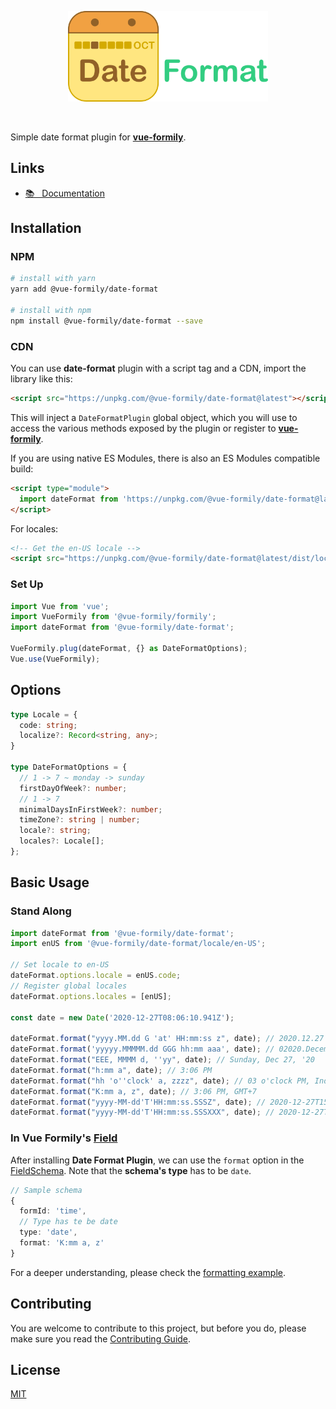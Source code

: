 <p align="center">
  <a href="https://vue-formily.netlify.app/plugins/date-format" target="_blank">
    <img width="320" src="./.github/logo.png">
  </a>
</p>
<br>

Simple date format plugin for [**vue-formily**](https://vue-formily.netlify.app).

## Links
- [📚 &nbsp; Documentation](https://vue-formily.netlify.app/plugins/date-format)

## Installation
### NPM
```sh
# install with yarn
yarn add @vue-formily/date-format

# install with npm
npm install @vue-formily/date-format --save
```

### CDN
You can use **date-format** plugin with a script tag and a CDN, import the library like this:

```html
<script src="https://unpkg.com/@vue-formily/date-format@latest"></script>
```

This will inject a `DateFormatPlugin` global object, which you will use to access the various methods exposed by the plugin or register to [**vue-formily**](https://vue-formily.netlify.app).

If you are using native ES Modules, there is also an ES Modules compatible build:

```html
<script type="module">
  import dateFormat from 'https://unpkg.com/@vue-formily/date-format@latest/dist/date-format-plugin.esm.js'
</script>
```

For locales:
```html
<!-- Get the en-US locale -->
<script src="https://unpkg.com/@vue-formily/date-format@latest/dist/locale/en-US.json"></script>
```

### Set Up

```typescript
import Vue from 'vue';
import VueFormily from '@vue-formily/formily';
import dateFormat from '@vue-formily/date-format';

VueFormily.plug(dateFormat, {} as DateFormatOptions);
Vue.use(VueFormily);
```

## Options
```typescript
type Locale = {
  code: string;
  localize?: Record<string, any>;
}

type DateFormatOptions = {
  // 1 -> 7 ~ monday -> sunday
  firstDayOfWeek?: number;
  // 1 -> 7
  minimalDaysInFirstWeek?: number;
  timeZone?: string | number;
  locale?: string;
  locales?: Locale[];
};
```

## Basic Usage
### Stand Along
```typescript
import dateFormat from '@vue-formily/date-format';
import enUS from '@vue-formily/date-format/locale/en-US';

// Set locale to en-US
dateFormat.options.locale = enUS.code;
// Register global locales
dateFormat.options.locales = [enUS];

const date = new Date('2020-12-27T08:06:10.941Z');

dateFormat.format("yyyy.MM.dd G 'at' HH:mm:ss z", date); // 2020.12.27 A at 15:06:10 GMT+7
dateFormat.format('yyyyy.MMMMM.dd GGG hh:mm aaa', date); // 02020.December.27 Anno Domini 03:06 PM
dateFormat.format("EEE, MMMM d, ''yy", date); // Sunday, Dec 27, '20
dateFormat.format("h:mm a", date); // 3:06 PM
dateFormat.format("hh 'o''clock' a, zzzz", date); // 03 o'clock PM, Indochina Time
dateFormat.format("K:mm a, z", date); // 3:06 PM, GMT+7
dateFormat.format("yyyy-MM-dd'T'HH:mm:ss.SSSZ", date); // 2020-12-27T15:06:10.941+0700
dateFormat.format("yyyy-MM-dd'T'HH:mm:ss.SSSXXX", date); // 2020-12-27T15:06:10.941+07
```

### In Vue Formily's [Field](https://vue-formily.netlify.app/api/field)
After installing **Date Format Plugin**, we can use the `format` option in the [FieldSchema](https://vue-formily.netlify.app/api/field#constructor).  Note that the **schema's type** has to be `date`.

```typescript
// Sample schema
{
  formId: 'time',
  // Type has te be date
  type: 'date',
  format: 'K:mm a, z'
}
```

For a deeper understanding, please check the [formatting example](https://vue-formily.netlify.app/examples/formatting).

## Contributing
You are welcome to contribute to this project, but before you do, please make sure you read the [Contributing Guide](https://github.com/vue-formily/formily/blob/main/.github/CONTRIBUTING.md).

## License
[MIT](./LICENSE)
